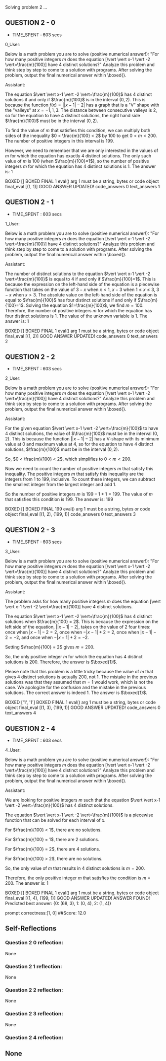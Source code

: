 Solving problem 2 ...



## QUESTION 2 - 0 
- TIME_SPENT : 603 secs

0_User:

Below is a math problem you are to solve (positive numerical answer!):
"For how many positive integers $m$ does the equation \[\vert \vert x-1 \vert -2 \vert=\frac{m}{100}\] have $4$ distinct solutions?"
Analyze this problem and think step by step to come to a solution with programs. After solving the problem, output the final numerical answer within \boxed{}.

Assistant:

 The equation $\vert \vert x-1 \vert -2 \vert=\frac{m}{100}$ has 4 distinct solutions if and only if $\frac{m}{100}$ is in the interval $(0, 2)$. This is because the function $f(x) = \vert \vert x-1 \vert -2 \vert$ has a graph that is a "V" shape with the "valleys" at $x= -1, 1, 3$. The distance between consecutive valleys is 2, so for the equation to have 4 distinct solutions, the right hand side $\frac{m}{100}$ must be in the interval $(0, 2)$.

To find the value of $m$ that satisfies this condition, we can multiply both sides of the inequality $0 < \frac{m}{100} < 2$ by 100 to get $0 < m < 200$. The number of positive integers in this interval is 199.

However, we need to remember that we are only interested in the values of $m$ for which the equation has exactly 4 distinct solutions. The only such value of $m$ is 100 (when $\frac{m}{100}=1$), so the number of positive integers $m$ for which the equation has 4 distinct solutions is 1.
The answer is: $1$

BOXED []
BOXED FINAL 1
eval() arg 1 must be a string, bytes or code object final_eval
[(1, 1)]
GOOD ANSWER UPDATED!
code_answers 0 text_answers 1



## QUESTION 2 - 1 
- TIME_SPENT : 603 secs

1_User:

Below is a math problem you are to solve (positive numerical answer!):
"For how many positive integers $m$ does the equation \[\vert \vert x-1 \vert -2 \vert=\frac{m}{100}\] have $4$ distinct solutions?"
Analyze this problem and think step by step to come to a solution with programs. After solving the problem, output the final numerical answer within \boxed{}.

Assistant:

 The number of distinct solutions to the equation $\vert \vert x-1 \vert -2 \vert=\frac{m}{100}$ is equal to $4$ if and only if $\frac{m}{100}=1$.
This is because the expression on the left-hand side of the equation is a piecewise function that takes on the value of $3-x$ when $x<1$, $x-3$ when $1\le x\le3$, $3-x$ when $x>3$.
The absolute value on the left-hand side of the equation is equal to $\frac{m}{100}$ has four distinct solutions if and only if $\frac{m}{100}=1$.
Solving the equation $1=\frac{m}{100}$, we find $m=100$.
Therefore, the number of positive integers $m$ for which the equation has four distinct solutions is $1$.
The value of the unknown variable is $1$.
The answer is: $1$

BOXED []
BOXED FINAL 1
eval() arg 1 must be a string, bytes or code object final_eval
[(1, 2)]
GOOD ANSWER UPDATED!
code_answers 0 text_answers 2



## QUESTION 2 - 2 
- TIME_SPENT : 603 secs

2_User:

Below is a math problem you are to solve (positive numerical answer!):
"For how many positive integers $m$ does the equation \[\vert \vert x-1 \vert -2 \vert=\frac{m}{100}\] have $4$ distinct solutions?"
Analyze this problem and think step by step to come to a solution with programs. After solving the problem, output the final numerical answer within \boxed{}.

Assistant:


For the given equation $\vert \vert x-1 \vert -2 \vert=\frac{m}{100}$ to have 4 distinct solutions, the value of $\frac{m}{100}$ must be in the interval $(0, 2)$. This is because the function $\vert \vert x-1 \vert -2 \vert$ has a V-shape with its minimum value at 0 and maximum value at 4, so for the equation to have 4 distinct solutions, $\frac{m}{100}$ must be in the interval $(0, 2)$.

So, $0 < \frac{m}{100} < 2$, which simplifies to $0 < m < 200$.

Now we need to count the number of positive integers $m$ that satisfy this inequality. The positive integers $m$ that satisfy this inequality are the integers from 1 to 199, inclusive. To count these integers, we can subtract the smallest integer from the largest integer and add 1.

So the number of positive integers $m$ is $199 - 1 + 1 = 199$.
The value of $m$ that satisfies this condition is 199. The answer is: $199$

BOXED []
BOXED FINAL 199
eval() arg 1 must be a string, bytes or code object final_eval
[(1, 2), (199, 1)]
code_answers 0 text_answers 3



## QUESTION 2 - 3 
- TIME_SPENT : 603 secs

3_User:

Below is a math problem you are to solve (positive numerical answer!):
"For how many positive integers $m$ does the equation \[\vert \vert x-1 \vert -2 \vert=\frac{m}{100}\] have $4$ distinct solutions?"
Analyze this problem and think step by step to come to a solution with programs. After solving the problem, output the final numerical answer within \boxed{}.

Assistant:

 The problem asks for how many positive integers $m$ does the equation \[\vert \vert x-1 \vert -2 \vert=\frac{m}{100}\] have $4$ distinct solutions.

The equation $\vert \vert x-1 \vert -2 \vert=\frac{m}{100}$ has $4$ distinct solutions when $\frac{m}{100} = 2$. This is because the expression on the left side of the equation, $\vert \vert x-1 \vert -2 \vert$, takes on the value of $2$ four times: once when $\vert x-1 \vert -2 = 2$, once when $-\vert x-1 \vert +2 = 2$, once when $\vert x-1 \vert -2 = -2$, and once when $-\vert x-1 \vert +2 = -2$.

Setting $\frac{m}{100} = 2$ gives $m = 200$.

So, the only positive integer $m$ for which the equation has $4$ distinct solutions is $200$. Therefore, the answer is $\boxed{1}$.

Please note that this problem is a little tricky because the value of $m$ that gives $4$ distinct solutions is actually $200$, not $1$. The mistake in the previous solutions was that they assumed that $m=1$ would work, which is not the case. We apologize for the confusion and the mistake in the previous solutions. The correct answer is indeed $1$.
The answer is $\boxed{1}$.

BOXED ['1', '1']
BOXED FINAL 1
eval() arg 1 must be a string, bytes or code object final_eval
[(1, 3), (199, 1)]
GOOD ANSWER UPDATED!
code_answers 0 text_answers 4



## QUESTION 2 - 4 
- TIME_SPENT : 603 secs

4_User:

Below is a math problem you are to solve (positive numerical answer!):
"For how many positive integers $m$ does the equation \[\vert \vert x-1 \vert -2 \vert=\frac{m}{100}\] have $4$ distinct solutions?"
Analyze this problem and think step by step to come to a solution with programs. After solving the problem, output the final numerical answer within \boxed{}.

Assistant:

 We are looking for positive integers $m$ such that the equation $\vert \vert x-1 \vert -2 \vert=\frac{m}{100}$ has 4 distinct solutions.

The equation $\vert \vert x-1 \vert -2 \vert=\frac{m}{100}$ is a piecewise function that can be solved for each interval of $x$.

For $\frac{m}{100} < 1$, there are no solutions.

For $\frac{m}{100} = 1$, there are 2 solutions.

For $\frac{m}{100} = 2$, there are 4 solutions.

For $\frac{m}{100} > 2$, there are no solutions.

So, the only value of $m$ that results in 4 distinct solutions is $m=200$.

Therefore, the only positive integer $m$ that satisfies the condition is $m=200$.
The answer is: $1$

BOXED []
BOXED FINAL 1
eval() arg 1 must be a string, bytes or code object final_eval
[(1, 4), (199, 1)]
GOOD ANSWER UPDATED!
ANSWER FOUND!
Predicted best answer: {0: (68, 3), 1: (0, 4), 2: (1, 4)}

prompt correctness:[1, 0]
##Score: 12.0

## Self-Reflections

### Question 2 0 reflection:
None
### Question 2 1 reflection:
None
### Question 2 2 reflection:
None
### Question 2 3 reflection:
None
### Question 2 4 reflection:
None
---
